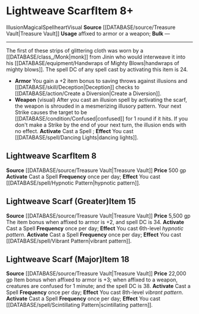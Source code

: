 ﻿---
id: '2234'
item_category: Spellhearts
level: '8'
name: Lightweave Scarf
price: 500 gp
rarity: Common
school: Illusion
source: '[[DATABASE/source/Treasure Vault|Treasure Vault]]'
subcategory: spellheart
trait:
- '[[DATABASE/trait/Illusion|Illusion]]'
- '[[DATABASE/trait/Magical|Magical]]'
- '[[DATABASE/trait/Spellheart|Spellheart]]'
- '[[DATABASE/trait/Visual|Visual]]'
type: Item
usage: affixed to armor or a weapon

---
# Lightweave Scarf<span class="item-type">Item 8+</span>

<span class="item-trait">Illusion</span><span class="item-trait">Magical</span><span class="item-trait">Spellheart</span><span class="item-trait">Visual</span>
**Source** [[DATABASE/source/Treasure Vault|Treasure Vault]] 
**Usage** affixed to armor or a weapon; **Bulk** —

---
The first of these strips of glittering cloth was worn by a [[DATABASE/class_/Monk|monk]] from Jinin who would interweave it into his [[DATABASE/equipment/Handwraps of Mighty Blows|handwraps of mighty blows]]. The spell DC of any spell cast by activating this item is 24.

* **Armor** You gain a +2 item bonus to saving throws against illusions and [[DATABASE/skill/Deception|Deception]] checks to [[DATABASE/action/Create a Diversion|Create a Diversion]].
* **Weapon** (visual) After you cast an illusion spell by activating the scarf, the weapon is shrouded in a mesmerizing illusory pattern. Your next Strike causes the target to be [[DATABASE/condition/Confused|confused]] for 1 round if it hits. If you don't make a Strike by the end of your next turn, the illusion ends with no effect.
**Activate** Cast a Spell ; **Effect** You cast [[DATABASE/spell/Dancing Lights|dancing lights]].

## Lightweave Scarf<span class="item-type">Item 8</span>

**Source** [[DATABASE/source/Treasure Vault|Treasure Vault]] 
**Price** 500 gp
**Activate** Cast a Spell **Frequency** once per day; **Effect** You cast [[DATABASE/spell/Hypnotic Pattern|hypnotic pattern]].

## Lightweave Scarf (Greater)<span class="item-type">Item 15</span>

**Source** [[DATABASE/source/Treasure Vault|Treasure Vault]] 
**Price** 5,500 gp
The item bonus when affixed to armor is +2, and spell DC is 34.
**Activate** Cast a Spell **Frequency** once per day; **Effect** You cast 6th-level _hypnotic pattern_.
**Activate** Cast a Spell **Frequency** once per day; **Effect** You cast [[DATABASE/spell/Vibrant Pattern|vibrant pattern]].

## Lightweave Scarf (Major)<span class="item-type">Item 18</span>

**Source** [[DATABASE/source/Treasure Vault|Treasure Vault]] 
**Price** 22,000 gp
Item bonus when affixed to armor is +3; when affixed to a weapon, creatures are confused for 1 minute; and the spell DC is 38.
**Activate** Cast a Spell **Frequency** once per day; **Effect** You cast 8th-level _vibrant pattern_.
**Activate** Cast a Spell **Frequency** once per day; **Effect** You cast [[DATABASE/spell/Scintillating Pattern|scintillating pattern]].